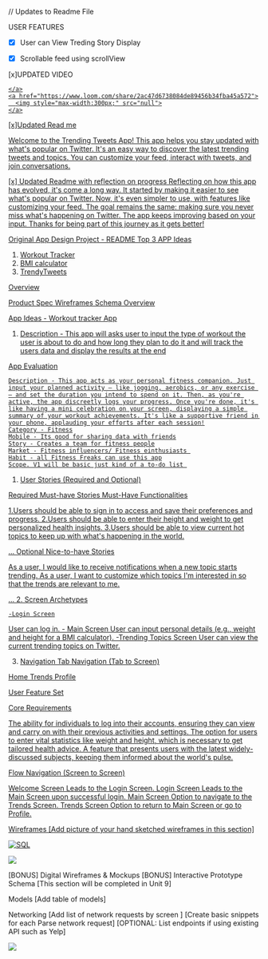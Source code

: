 // Updates to Readme File

USER FEATURES 
- [x] User can View Treding Story Display
- [x] Scrollable feed using scrollView



[x]UPDATED VIDEO

<div>
    <a href="https://www.loom.com/share/2ac47d6738084de89456b34fba45a572">

    </a>
    <a href="https://www.loom.com/share/2ac47d6738084de89456b34fba45a572">
      <img style="max-width:300px;" src="null">
    </a>
  </div>


[x]Updated Read me 

Welcome to the Trending Tweets App! This app helps you stay updated with what's popular on Twitter. It's an easy way to discover the latest trending tweets and topics. You can customize your feed, interact with tweets, and join conversations.


[x] Updated Readme with reflection on progress 
Reflecting on how this app has evolved, it's come a long way. It started by making it easier to see what's popular on Twitter. Now, it's even simpler to use, with features like customizing your feed. The goal remains the same: making sure you never miss what's happening on Twitter. The app keeps improving based on your input. Thanks for being part of this journey as it gets better!




Original App Design Project - README
Top 3 APP Ideas

1. Workout Tracker
2. BMI calculator
3. TrendyTweets


Overview

Product Spec
Wireframes
Schema
Overview

App Ideas  - Workout tracker App
1. Description - This  app will asks user to input the type of workout the user is about to do and how long they plan to do it and will track the users data and display the results at the end 

App Evaluation

    Description - This app acts as your personal fitness companion. Just input your planned activity — like jogging, aerobics, or any exercise — and set the duration you intend to spend on it. Then, as you're active, the app discreetly logs your progress. Once you're done, it's like having a mini celebration on your screen, displaying a simple summary of your workout achievements. It's like a supportive friend in your phone, applauding your efforts after each session!
    Category - Fitness
    Mobile - Its good for sharing data with friends
    Story - Creates a team for fitness people
    Market - Fitness influencers/ Fitness einthusiasts 
    Habit - all Fitness Freaks can use this app
    Scope. V1 will be basic just kind of a to-do list 

1. User Stories (Required and Optional)


Required Must-have Stories
Must-Have Functionalities

1.Users should be able to sign in to access and save their preferences and progress.
2.Users should be able to enter their height and weight to get personalized health insights.
3.Users should be able to view current hot topics to keep up with what's happening in the world.


...
Optional Nice-to-have Stories

As a user, I would like to receive notifications when a new topic starts trending.
As a user, I want to customize which topics I'm interested in so that the trends are relevant to me.

...
2. Screen Archetypes

    -Login Screen
User can log in.
    -  Main Screen
User can input personal details (e.g., weight and height for a BMI calculator).
    -Trending Topics Screen
User can view the current trending topics on Twitter.




3. Navigation
Tab Navigation (Tab to Screen)

Home
Trends
Profile

User Feature Set

Core Requirements

The ability for individuals to log into their accounts, ensuring they can view and carry on with their previous activities and settings.
The option for users to enter vital statistics like weight and height, which is necessary to get tailored health advice.
A feature that presents users with the latest widely-discussed subjects, keeping them informed about the world's pulse.



Flow Navigation (Screen to Screen)

Welcome Screen
    Leads to the Login Screen.
Login Screen
    Leads to the Main Screen upon successful login.
Main Screen
    Option to navigate to the Trends Screen.
Trends Screen
    Option to return to Main Screen or go to Profile.


Wireframes
[Add picture of your hand sketched wireframes in this section] 

![SQL](https://github.com/sthapa102/Unit-8-Capstone-Project-1/assets/82973044/77d94b42-5dbf-4a28-b5db-6c98ad2e1179)


<div>
    <a href="https://www.loom.com/share/8bcfca6490ad48beb46d4c979f59ebeb">
    </a>
    <a href="https://www.loom.com/share/8bcfca6490ad48beb46d4c979f59ebeb">
      <img style="max-width:300px;" src="null">
    </a>
  </div>



[BONUS] Digital Wireframes & Mockups
[BONUS] Interactive Prototype
Schema
[This section will be completed in Unit 9]

Models
[Add table of models]

Networking
[Add list of network requests by screen ]
[Create basic snippets for each Parse network request]
[OPTIONAL: List endpoints if using existing API such as Yelp]
<div>
    <a href="https://www.loom.com/share/f2121bba1d9344fba6b34ae10c723ae2">
    </a>
    <a href="https://www.loom.com/share/f2121bba1d9344fba6b34ae10c723ae2">
      <img style="max-width:300px;" src="https://cdn.loom.com/sessions/thumbnails/f2121bba1d9344fba6b34ae10c723ae2-with-play.gif">
    </a>
  </div>
